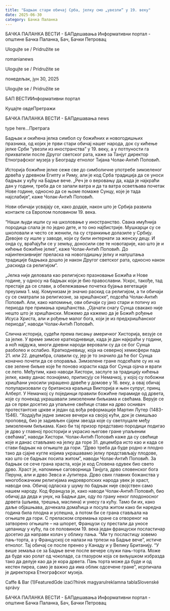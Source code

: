 ```yaml
---
title: "Бадњак стари обичај Срба, јелку смо „увезли“ у 19. веку"
date: 2025-06-30
category: Бачка Паланка
---
```


БАЧКА ПАЛАНКА ВЕСТИ - БАПдешавања Информативни портал - општине Бачка Паланка, Бач, Бачки Петровац

Ulogujte se / Pridružite se

romanianews

Ulogujte se / Pridružite se

понедељак, јун 30, 2025

Ulogujte se / Pridružite se

БАП ВЕСТИИнформативни портал

Куцајте овдеПретражи

БАЧКА ПАЛАНКА ВЕСТИ - БАПдешавања news

type here...Претрага

Бадњак и окићена јелка симбол су божићних и новогодишњих празника, од којих је први стари обичај нашег народа, док су кићење јелке Срби “увезли из иностранства” у 19. веку, а у потпуности га прихватили после Другог светског рата, каже за Танјуг директор Етнографског музеја у Београду етнолог Тијана Чолак-Антић Поповић.

Историја божићне јелке сеже све до симболичне употребе зимзеленог дрвећа у древном Египту и Риму, али је код Срба традиција да се уноси бадњак у кућу на Бадње вече.
„Реч је о веровању да, када је најкраћи дан у години, треба да се запали ватра и да та ватра осветљава почетак Нове године, односно да се њоме помаже Сунцу, које је тада најслабије“, каже Чолак-Антић Поповић.


Нови обичаји усвајају се, како додаје, након што је Србија развила контакте са Европом половином 19. века.


“Наши људи ишли су на школовање у иностранство. Свака имућнија породица слала је по једно дете, и то оно најбистрије. Мушкарци су се школовали и често се женили, па су странкиње долазиле у Србију. Девојке су ишле у заводе, који су били интернати за женску децу. И онда су, враћајући се у земљу, доносили све те новотарије, као што је и кићење божићне јелке“, каже Чолак-Антић Поповић.
До најинтензивнијег преласка на новогодишњу јелку и напуштања традиције бадњака дошло је након Другог светског рата, односно након „раскида са религијом“.


„Јелка није деловала као религијско празновање Божића и Нове године, у односу на бадњак који је био православни. Ускрс, такође, тад престаје да се слави, а обележавање почетка бујања вегетације преузима 1. мај. Комунизам је значио раскид са религијом, а ти обичаји су се сматрали за религиозне, за хришћанске“, подсећа Чолак-Антић Поповић.
Али, како напомиње, ови обичаји су јако стари и потичу из периода пре примања хришћанства.
„Ојачати снагу Сунца свакако није нешто што је хришћански. Можемо да кажемо да је Божић рођење Исуса Христа, али и рођење малог бога, који је из предхришћанског периода“, наводи Чолак-Антић Поповић.












Слична историја, судећи према писању америчког Хисторија, везује се за јелке.
У време зимске краткодневице, када је дан најкраћи у години, а ноћ најдужа, многи древни народи веровали су да се бог Сунца разболео и ослабио. Краткодневицу, која на северној хемисфери пада 21. или 22. децембра, славили су, јер је то значило да ће бог Сунца коначно почети да се опоравља. Зимзелене гране подсећале су их на све зелене биљке које ће поново израсти када бог Сунца ојача и врати се лето.
Међутим, како наводи Хистори, заслуге за традицију кићења јелке, какву данас познајемо, приписују се Немачкој, у којој су побожни хришћани уносили украшено дрвеће у домове у 16. веку, а овај обичај популаризовали су британска краљица Викторија и њен супруг, принц Алберт.
У Немачкој су појединци правили божићне пирамиде од дрвета, које су понекад украшавали зимзеленим биљкама и свећама.
Верује се да се први досетио да упаљене свећице стави на дрво оснивач протестантске цркве и један од вођа реформације Мартин Лутер (1483-1546).
“Ходајући једне зимске вечери ка својој кући, док је смишљао проповед, био је задивљен сјајем звезда које су светлуцале међу зимзеленим биљкама. Како би тај призор представио породици подигао је дрво у главној просторији и украсио његове гране упаљеним свећама”, наводи Хистори.
Чолак-Антић Поповић каже да су свећице које и данас стављамо на јелку да горе 31. децембра исто као и када се стави бадњак на огњиште да гори.
“Дрво треба да буде родно и плодно тако да сјајне кугле којима украшавамо јелку представљају плодове, као што се бадњак посипа житом”, наводи Чолак-Антић Поповић.
За бадњак се сече грана храста, који је код Словена одувек био свето дрво. Храст је, напомиње саговорница Танјуга, дрво словенског бога Перуна, али и дрво Зевса и Јупитера.
Дрво свих главних божанства у многобожачким религијама индоевропских народа увек је храст, наводи она.
Обичај одласка у шуму по бадњак није својствен само нашем народу.
Код Француза је, како наводи Чолак-Антић Поповић, био обичај да деда и унук, на Бадњи дан, оду по грану неког плодоносног дрвета (шљива, трешња, маслина) и унесу га кућу.
Тамо би их, како даље објашњава, дочекала домаћица и посула житом како би наредна година била плодна и успешна, а потом би се грана стављала на огњиште да гори.
С преласком спремања хране са отвореног на затворено огњиште – на шпорет, Французи су престали да уносе цепаницу у кућу, па се половином 19. века један француски посластичар досетио да направи колач у облику пања.
“Ми ту посластицу зовемо пањ-торта, а у Француској се налази на трпези на Бадње вече”, истиче етнолог.
Тај обичај се после пренео у Канаду и у Велику Британију.
“У више земаља се за Бадње вече после вечере служи пањ-торта. Може да буде као ролат од чоколаде, са глазуром која се виљушком избразда тако да делује као да је кора дрвета. Пањ торта може да буде и од кестен пиреа, само је важно да има облик одсечене гране”, исрпичала је директорка Етнографског музеја.

Caffe & Bar (1)FeaturedGde izaći?hírek magyarulreklamna tablaSlovenské správy

БАЧКА ПАЛАНКА ВЕСТИ - БАПдешавања Информативни портал - општине Бачка Паланка, Бач, Бачки Петровац

